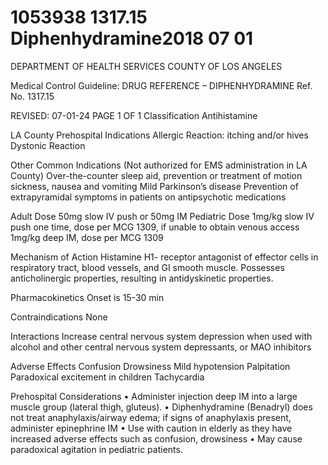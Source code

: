# 1053938 1317.15 Diphenhydramine2018 07 01

DEPARTMENT OF HEALTH SERVICES 
COUNTY OF LOS ANGELES 
 
Medical Control Guideline: DRUG REFERENCE – DIPHENHYDRAMINE Ref. No. 1317.15 
 
 
REVISED: 07-01-24 PAGE 1 OF 1 
Classification 
 Antihistamine 
 
LA County Prehospital Indications 
Allergic Reaction: itching and/or hives 
Dystonic Reaction 
 
Other Common Indications (Not authorized for EMS administration in LA County) 
Over-the-counter sleep aid, prevention or treatment of motion sickness, nausea and vomiting 
Mild Parkinson’s disease 
Prevention of extrapyramidal symptoms in patients on antipsychotic medications 
 
Adult Dose 
50mg slow IV push or 50mg IM 
Pediatric Dose 
1mg/kg slow IV push one time, dose per MCG 1309, if unable to obtain venous access 1mg/kg deep IM, 
dose per MCG 1309 
 
Mechanism of Action 
Histamine H1- receptor antagonist of effector cells in respiratory tract, blood vessels, and GI smooth 
muscle.  Possesses anticholinergic properties, resulting in antidyskinetic properties. 
 
Pharmacokinetics 
Onset is 15-30 min 
 
Contraindications 
None 
 
Interactions 
Increase central nervous system depression when used with alcohol and other central nervous system 
depressants, or MAO inhibitors 
 
Adverse Effects 
Confusion 
Drowsiness 
Mild hypotension 
Palpitation 
Paradoxical excitement in children 
Tachycardia 
 
Prehospital Considerations 
• Administer injection deep IM into a large muscle group (lateral thigh, gluteus). 
• Diphenhydramine (Benadryl) does not treat anaphylaxis/airway edema; if signs of anaphylaxis present, 
administer epinephrine IM 
• Use with caution in elderly as they have increased adverse effects such as confusion, drowsiness 
• May cause paradoxical agitation in pediatric patients.
